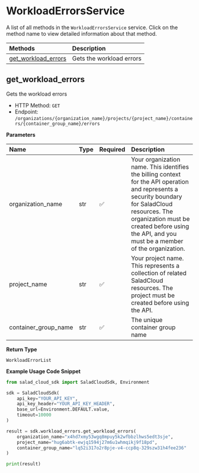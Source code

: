 # WorkloadErrorsService

A list of all methods in the `WorkloadErrorsService` service. Click on the method name to view detailed information about that method.

| Methods                                     | Description              |
| :------------------------------------------ | :----------------------- |
| [get_workload_errors](#get_workload_errors) | Gets the workload errors |

## get_workload_errors

Gets the workload errors

- HTTP Method: `GET`
- Endpoint: `/organizations/{organization_name}/projects/{project_name}/containers/{container_group_name}/errors`

**Parameters**

| Name                 | Type | Required | Description                                                                                                                                                                                                                                         |
| :------------------- | :--- | :------- | :-------------------------------------------------------------------------------------------------------------------------------------------------------------------------------------------------------------------------------------------------- |
| organization_name    | str  | ✅       | Your organization name. This identifies the billing context for the API operation and represents a security boundary for SaladCloud resources. The organization must be created before using the API, and you must be a member of the organization. |
| project_name         | str  | ✅       | Your project name. This represents a collection of related SaladCloud resources. The project must be created before using the API.                                                                                                                  |
| container_group_name | str  | ✅       | The unique container group name                                                                                                                                                                                                                     |

**Return Type**

`WorkloadErrorList`

**Example Usage Code Snippet**

```python
from salad_cloud_sdk import SaladCloudSdk, Environment

sdk = SaladCloudSdk(
    api_key="YOUR_API_KEY",
    api_key_header="YOUR_API_KEY_HEADER",
    base_url=Environment.DEFAULT.value,
    timeout=10000
)

result = sdk.workload_errors.get_workload_errors(
    organization_name="x4hd7xmy53wgq8mpuy5k2wfbbzlhws5edt3sje",
    project_name="hug6abtk-ewjq1594j27m6u1whmqikj9f18pd",
    container_group_name="lq52i317o2r8pje-v4-ccp8q-329szw31h4fee236"
)

print(result)
```
